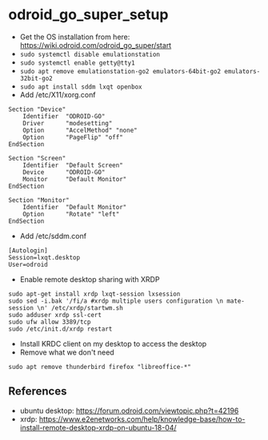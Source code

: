 # odroid_go_super_setup

- Get the OS installation from here: https://wiki.odroid.com/odroid_go_super/start 
- `sudo systemctl disable emulationstation`
- `sudo systemctl enable getty@tty1`
- `sudo apt remove emulationstation-go2 emulators-64bit-go2 emulators-32bit-go2`
- `sudo apt install sddm lxqt openbox`
- Add /etc/X11/xorg.conf
```
Section "Device"
	Identifier	"ODROID-GO"
	Driver		"modesetting"
	Option		"AccelMethod" "none"
	Option		"PageFlip" "off"
EndSection

Section "Screen"
	Identifier	"Default Screen"
	Device		"ODROID-GO"
	Monitor		"Default Monitor"
EndSection

Section "Monitor"
	Identifier	"Default Monitor"
	Option		"Rotate" "left"
EndSection
```
- Add /etc/sddm.conf
```
[Autologin]
Session=lxqt.desktop
User=odroid
```
- Enable remote desktop sharing with XRDP
```
sudo apt-get install xrdp lxqt-session lxsession
sudo sed -i.bak '/fi/a #xrdp multiple users configuration \n mate-session \n' /etc/xrdp/startwm.sh
sudo adduser xrdp ssl-cert  
sudo ufw allow 3389/tcp
sudo /etc/init.d/xrdp restart
```
- Install KRDC client on my desktop to access the desktop
- Remove what we don't need
```
sudo apt remove thunderbird firefox "libreoffice-*"
```

## References
- ubuntu desktop: https://forum.odroid.com/viewtopic.php?t=42196
- xrdp: https://www.e2enetworks.com/help/knowledge-base/how-to-install-remote-desktop-xrdp-on-ubuntu-18-04/
